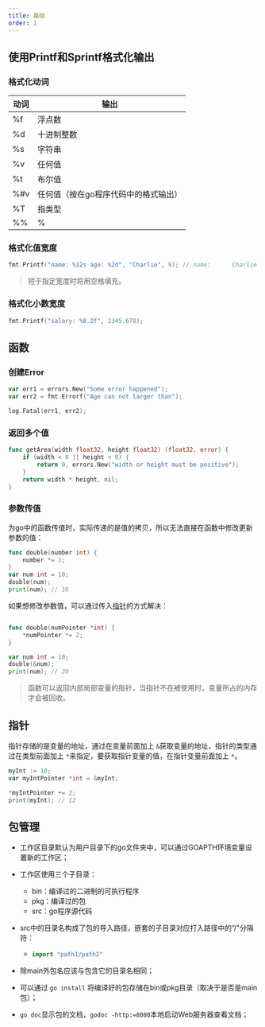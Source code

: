 ```yaml
---
title: 基础
order: 1
---
```

## 使用Printf和Sprintf格式化输出

### 格式化动词

| 动词 | 输出                                 |
| ---- | ------------------------------------ |
| %f   | 浮点数                               |
| %d   | 十进制整数                           |
| %s   | 字符串                               |
| %v   | 任何值                               |
| %t   | 布尔值                               |
| %#v  | 任何值（按在go程序代码中的格式输出） |
| %T   | 指类型                               |
| %%   | %                                    |

### 格式化值宽度

```go
fmt.Printf("name: %12s age: %2d", "Charlie", 9); // name:      Charlie age:  9
```

> 短于指定宽度时将用空格填充。

### 格式化小数宽度

```go
fmt.Printf("salary: %8.2f", 2345.678);
```

## 函数

### 创建Error

```go
var err1 = errors.New("Some error happened");
var err2 = fmt.Errorf("Age can not larger than");

log.Fatal(err1, err2);
```

### 返回多个值

```go
func getArea(width float32, height float32) (float32, error) {
	if (width < 0 || height < 0) {
		return 0, errors.New("width or height must be positive");
	}
	return width * height, nil;
}
```

### 参数传值

为go中的函数传值时，实际传递的是值的拷贝，所以无法直接在函数中修改更新参数的值：

```go
func double(number int) {
	number *= 2;
}
var num int = 10;
double(num);
print(num); // 10
```

如果想修改参数值，可以通过传入[指针](#指针)的方式解决：

```go

func double(numPointer *int) {
	*numPointer *= 2;
}

var num int = 10;
double(&num);
print(num); // 20
```

> 函数可以返回内部局部变量的指针，当指针不在被使用时，变量所占的内存才会被回收。

## 指针

指针存储的是变量的地址，通过在变量前面加上 `&`获取变量的地址，指针的类型通过在类型前面加上 `*`来指定，要获取指针变量的值，在指针变量前面加上 `*`。

```go
myInt := 10;
var myIntPointer *int = &myInt;

*myIntPointer += 2;
print(myInt); // 12
```

## 包管理

- 工作区目录默认为用户目录下的go文件夹中，可以通过GOAPTH环境变量设置新的工作区；
- 工作区使用三个子目录：

  - bin：编译过的二进制的可执行程序
  - pkg：编译过的包
  - src：go程序源代码
- src中的目录名构成了包的导入路径，嵌套的子目录对应打入路径中的“/"分隔符：

  - ```go
    import "path1/path2"
    ```
- 除main外包名应该与包含它的目录名相同；
- 可以通过 `go install` 将编译好的包存储在bin或pkg目录（取决于是否是main包）；
- `go doc`显示包的文档，`godoc -http:=8080`本地启动Web服务器查看文档；
